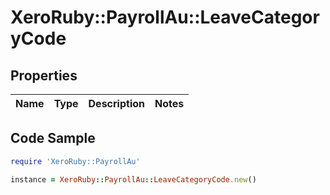 # XeroRuby::PayrollAu::LeaveCategoryCode

## Properties

Name | Type | Description | Notes
------------ | ------------- | ------------- | -------------

## Code Sample

```ruby
require 'XeroRuby::PayrollAu'

instance = XeroRuby::PayrollAu::LeaveCategoryCode.new()
```


